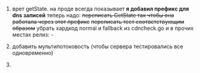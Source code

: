 1. врет getState. на проде всегда показывает
       __я добавил префикс для dns записей__
       теперь надо:
         ~~переписать GetState так чтобы она работала через этот префикс~~
         ~~переписать тест соответствующим образом~~
         убрать хардкод normal и fallback из cdncheck.go и в прочих местах
         релиз:
           - 
         
2. добавить мультипотоковость (чтобы сервера тестировались все одновременно)    
6.
